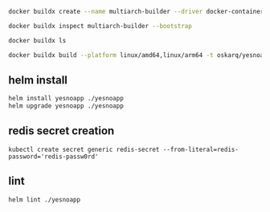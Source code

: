 ```bash
docker buildx create --name multiarch-builder --driver docker-container --use

docker buildx inspect multiarch-builder --bootstrap

docker buildx ls

docker buildx build --platform linux/amd64,linux/arm64 -t oskarq/yesnoapp:redis-helms --push .
```

## helm install
```bash
helm install yesnoapp ./yesnoapp
helm upgrade yesnoapp ./yesnoapp
```

## redis secret creation
`kubectl create secret generic redis-secret --from-literal=redis-password='redis-passw0rd'`

## lint
`helm lint ./yesnoapp`

